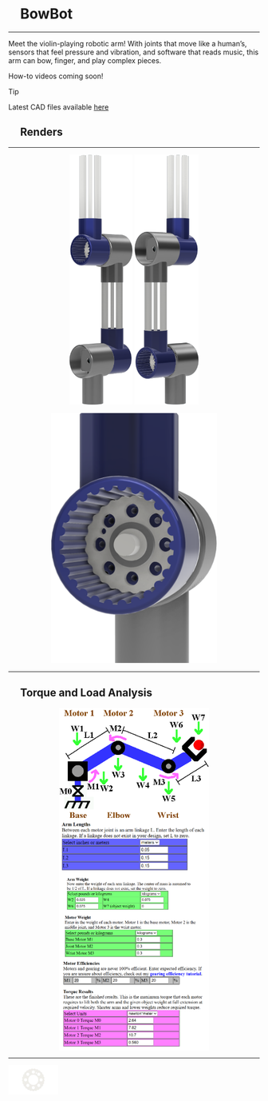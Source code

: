 
<div id="toc"> 
  <ul style="list-style: none;">
    <summary>
  <h1>BowBot</h1>
    </summary>
  </ul>
</div>

---

Meet the violin-playing robotic arm! With joints that move like a human’s, sensors that feel pressure and vibration, and software that reads music, this arm can bow, finger, and play complex pieces.

How-to videos coming soon!

> [!TIP]
> Latest CAD files available [here](https://github.com/ved-patel226/BowBot/releases/latest)


<div id="toc"> 
  <ul style="list-style: none;">
    <summary>
      <h2>Renders</h2>
    </summary>
  </ul>
</div>

---

<p align="center">
  <img src="./images/renders/1.0.0_v2_1.png" height="500">
  <img src="./images/renders/1.0.0_v2_2.png" height="500">
</p>

<p align="center">
  <img src="./images/renders/1.0.0_v2_3.png" height="500">
</p>


---


<div id="toc"> 
  <ul style="list-style: none;">
      <summary>
        <h2>
          <a href="https://www.societyofrobots.com/robot_arm_calculator.shtml" style="text-decoration: none; color: inherit;">
            Torque and Load Analysis
          </a>
        </h2>
      </summary>
  </ul>
</div>


<div style="display: flex; flex-direction: column; align-items: center;">
  <img src="./images/diagram.png" width="300">
  <img src="./images/calculations/arm_lengths.png" width="300">
  <img src="./images/calculations/arm_weight.png" width="300">
  <img src="./images/calculations/motor_weight.png" width="300">
  <img src="./images/calculations/torque.png" width="300">
</div>

---

<img src="./images/logo.png" width="100">
